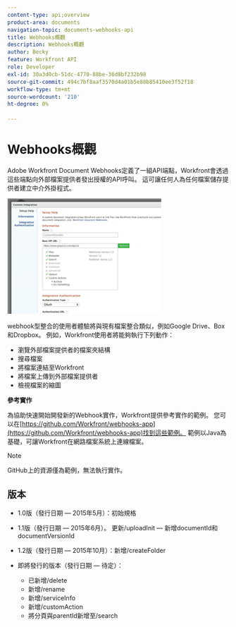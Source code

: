 ```yaml
---
content-type: api;overview
product-area: documents
navigation-topic: documents-webhooks-api
title: Webhooks概觀
description: Webhooks概觀
author: Becky
feature: Workfront API
role: Developer
exl-id: 30a3d0cb-51dc-4770-88be-36d8bf232b98
source-git-commit: 494c7bf8aaf3570d4a01b5e88b85410ee3f52f18
workflow-type: tm+mt
source-wordcount: '210'
ht-degree: 0%

---
```



# Webhooks概觀

Adobe Workfront Document Webhooks定義了一組API端點，Workfront會透過這些端點向外部檔案提供者發出授權的API呼叫。 這可讓任何人為任何檔案儲存提供者建立中介外掛程式。

![Webhooks](assets/mceclip0-350x262.png)

webhook型整合的使用者體驗將與現有檔案整合類似，例如Google Drive、Box和Dropbox。 例如，Workfront使用者將能夠執行下列動作：

* 瀏覽外部檔案提供者的檔案夾結構
* 搜尋檔案
* 將檔案連結至Workfront
* 將檔案上傳到外部檔案提供者
* 檢視檔案的縮圖

**參考實作**

為協助快速開始開發新的Webhook實作，Workfront提供參考實作的範例。 您可以在[https://github.com/Workfront/webhooks-app](https://github.com/Workfront/webhooks-app)找到這些範例。 範例以Java為基礎，可讓Workfront在網路檔案系統上連線檔案。 

>[!NOTE]
>
>GitHub上的資源僅為範例，無法執行實作。

## 版本

* 1.0版（發行日期 — 2015年5月）：初始規格

* 1.1版（發行日期 — 2015年6月）。 更新/uploadInit — 新增documentId和documentVersionId

* 1.2版（發行日期 — 2015年10月）：新增/createFolder

* 即將發行的版本（發行日期 — 待定）：

   * 已新增/delete
   * 新增/rename
   * 新增/serviceInfo
   * 新增/customAction
   * 將分頁與parentId新增至/search

